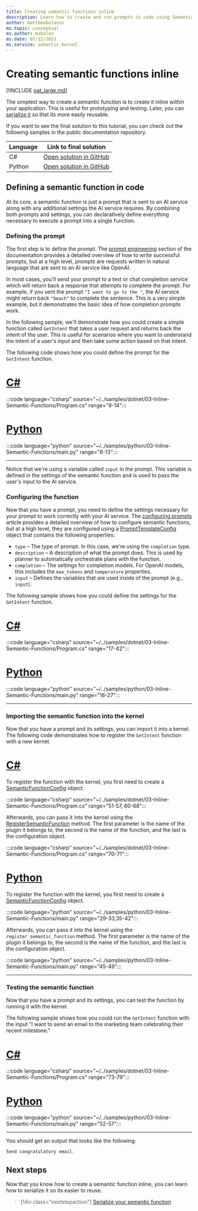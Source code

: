 ```yaml
---
title: Creating semantic functions inline
description: Learn how to create and run prompts in code using Semantic Kernel.
author: matthewbolanos
ms.topic: conceptual
ms.author: mabolan
ms.date: 07/12/2023
ms.service: semantic-kernel
---
```


# Creating semantic functions inline

[!INCLUDE [pat_large.md](../../../includes/pat_large.md)]

The simplest way to create a semantic function is to create it inline within your application. This is useful for prototyping and testing. Later, you can [serialize it](./serializing-semantic-functions.md) so that its more easily reusable.

If you want to see the final solution to this tutorial, you can check out the following samples in the public documentation repository.

| Language  | Link to final solution |
| --- | --- |
| C# | [Open solution in GitHub](https://github.com/MicrosoftDocs/semantic-kernel-docs/tree/main/samples/dotnet/03-Inline-Semantic-Functions) |
| Python | [Open solution in GitHub](https://github.com/MicrosoftDocs/semantic-kernel-docs/tree/main/samples/python/03-Inline-Semantic-Functions) |


## Defining a semantic function in code
At its core, a semantic function is just a prompt that is sent to an AI service along with any additional settings the AI service requires. By combining both prompts and settings, you can declaratively define everything necessary to execute a prompt into a single function.

### Defining the prompt
The first step is to define the prompt. The [prompt engineering](../../../prompt-engineering/index.md) section of the documentation provides a detailed overview of how to write successful prompts, but at a high level, prompts are requests written in natural language that are sent to an AI service like OpenAI.

In most cases, you'll send your prompt to a text or chat completion service which will return back a response that attempts to complete the prompt. For example, if you sent the prompt `"I want to go to the "`, the AI service might return back `"beach"` to complete the sentence. This is a very simple example, but it demonstrates the basic idea of how completion prompts work.

In the following sample, we'll demonstrate how you could create a simple function called `GetIntent` that takes a user request and returns back the intent of the user. This is useful for scenarios where you want to understand the intent of a user's input and then take some action based on that intent.

The following code shows how you could define the prompt for the `GetIntent` function.

# [C#](#tab/Csharp)

:::code language="csharp" source="~/../samples/dotnet/03-Inline-Semantic-Functions/Program.cs" range="9-14":::

# [Python](#tab/python)

:::code language="python" source="~/../samples/python/03-Inline-Semantic-Functions/main.py" range="8-13":::

---

Notice that we're using a variable called `input` in the prompt. This variable is defined in the settings of the semantic function and is used to pass the user's input to the AI service.

### Configuring the function
Now that you have a prompt, you need to define the settings necessary for your prompt to work correctly with your AI service. The [configuring prompts](../../../prompt-engineering/configure-prompts.md) article provides a detailed overview of how to configure semantic functions, but at a high level, they are configured using a [PromptTemplateConfig](/dotnet/api/microsoft.semantickernel.semanticfunctions.prompttemplateconfig) object that contains the following properties:

- `type` – The type of prompt. In this case, we're using the `completion` type.
- `description` – A description of what the prompt does. This is used by planner to automatically orchestrate plans with the function.
- `completion` – The settings for completion models. For OpenAI models, this includes the `max_tokens` and `temperature` properties.
- `input` – Defines the variables that are used inside of the prompt (e.g., `input`).

The following sample shows how you could define the settings for the `GetIntent` function.


# [C#](#tab/Csharp)

:::code language="csharp" source="~/../samples/dotnet/03-Inline-Semantic-Functions/Program.cs" range="17-42":::

# [Python](#tab/python)


:::code language="python" source="~/../samples/python/03-Inline-Semantic-Functions/main.py" range="16-27":::

---

### Importing the semantic function into the kernel
Now that you have a prompt and its settings, you can import it into a kernel. The following code demonstrates how to register the `GetIntent` function with a new kernel.

# [C#](#tab/Csharp)
To register the function with the kernel, you first need to create a [SemanticFunctionConfig](/dotnet/api/microsoft.semantickernel.semanticfunctions.semanticfunctionconfig) object. 

:::code language="csharp" source="~/../samples/dotnet/03-Inline-Semantic-Functions/Program.cs" range="51-57, 60-68":::

Afterwards, you can pass it into the kernel using the [RegisterSemanticFunction](/dotnet/api/microsoft.semantickernel.kernel.registersemanticfunction) method. The first parameter is the name of the plugin it belongs to, the second is the name of the function, and the last is the configuration object.

:::code language="csharp" source="~/../samples/dotnet/03-Inline-Semantic-Functions/Program.cs" range="70-71":::

# [Python](#tab/python)
To register the function with the kernel, you first need to create a [SemanticFunctionConfig](/dotnet/api/microsoft.semantickernel.semanticfunctions.semanticfunctionconfig) object. 

:::code language="python" source="~/../samples/python/03-Inline-Semantic-Functions/main.py" range="29-33,35-42":::

Afterwards, you can pass it into the kernel using the `register_semantic_function` method. The first parameter is the name of the plugin it belongs to, the second is the name of the function, and the last is the configuration object.

:::code language="python" source="~/../samples/python/03-Inline-Semantic-Functions/main.py" range="45-49":::

---

### Testing the semantic function
Now that you have a prompt and its settings, you can test the function by running it with the kernel.

The following sample shows how you could run the `GetIntent` function with the input "I want to send an email to the marketing team celebrating their recent milestone."

# [C#](#tab/Csharp)
:::code language="csharp" source="~/../samples/dotnet/03-Inline-Semantic-Functions/Program.cs" range="73-79":::

# [Python](#tab/python)
:::code language="python" source="~/../samples/python/03-Inline-Semantic-Functions/main.py" range="52-57":::

---

You should get an output that looks like the following:

```output
Send congratulatory email.
```

## Next steps
Now that you know how to create a semantic function inline, you can learn how to serialize it so its easier to reuse.

> [!div class="nextstepaction"]
> [Serialize your semantic function](./serializing-semantic-functions.md)